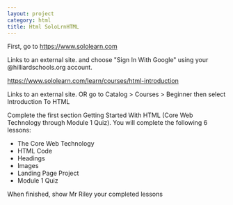 ```yaml
---
layout: project
category: html
title: Html SoloLrnHTML
---
```

First, go to https://www.sololearn.com

Links to an external site. and choose "Sign In With Google" using your @hilliardschools.org account.

https://www.sololearn.com/learn/courses/html-introduction

Links to an external site. OR go to Catalog > Courses > Beginner then select Introduction To HTML

Complete the first section Getting Started With HTML (Core Web Technology through Module 1 Quiz). You will complete the following 6 lessons:

  -  The Core Web Technology
  -  HTML Code
  -  Headings
  -  Images
  -  Landing Page Project
  -  Module 1 Quiz

When finished, show Mr Riley your completed lessons
